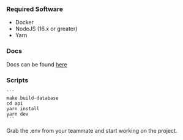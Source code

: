 ### Required Software

 - Docker
 - NodeJS (16.x or greater)
 - Yarn
 ### Docs
 Docs can be found [here](https://web.postman.co/workspace/My-Workspace~d4745761-4a04-4847-8a8e-42f0006e82f2/collection/7057475-62d5d722-29bc-4558-ad13-bfec437cb0cc?action=share&creator=7057475)
### Scripts
    ```
    make build-database
    cd api
	yarn install
    yarn dev
    ```
Grab the .env from your teammate and start working on the project.